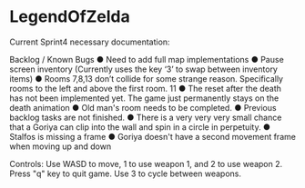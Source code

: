 # LegendOfZelda

Current Sprint4 necessary documentation:

Backlog / Known Bugs
● Need to add full map implementations
● Pause screen inventory (Currently uses the key ‘3’ to swap between inventory items)
● Rooms 7,8,13 don’t collide for some strange reason. Specifically rooms to the left and above the
first room.
11
● The reset after the death has not been implemented yet. The game just permanently stays on the
death animation
● Old man's room needs to be completed.
● Previous backlog tasks are not finished.
● There is a very very very small chance that a Goriya can clip into the wall and spin in a circle in perpetuity.
● Stalfos is missing a frame
● Goriya doesn't have a second movement frame when moving up and down

Controls:
Use WASD to move, 1 to use weapon 1, and 2 to use weapon 2.
Press "q" key to quit game.
Use 3 to cycle between weapons.